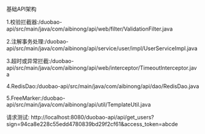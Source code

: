 基础API架构

1.校验拦截器:/duobao-api/src/main/java/com/aibinong/api/web/filter/ValidationFilter.java

2.注解事务处理:/duobao-api/src/main/java/com/aibinong/api/service/user/impl/UserServiceImpl.java

3.超时或异常拦截:/duobao-api/src/main/java/com/aibinong/api/web/interceptor/TimeoutInterceptor.java

4.RedisDao:/duobao-api/src/main/java/com/aibinong/api/dao/RedisDao.java

5.FreeMarker:/duobao-api/src/main/java/com/aibinong/api/util/TemplateUtil.java


请求测试:
http://localhost:8080/duobao-api/api/get_users?sign=94ca8e228c55edd4780839bd29f2cf61&access_token=abcde
